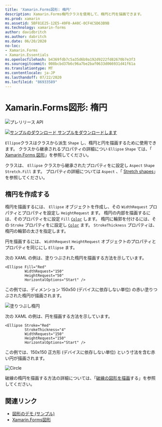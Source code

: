 ```yaml
---
title: 'Xamarin.Forms図形: 楕円'
description: Xamarin.Forms楕円クラスを使用して、楕円と円を描画できます。
ms.prod: xamarin
ms.assetid: 5BF81E25-12E5-49F0-A40C-0CF4C5D63B9B
ms.technology: xamarin-forms
author: davidbritch
ms.author: dabritch
ms.date: 06/20/2020
no-loc:
- Xamarin.Forms
- Xamarin.Essentials
ms.openlocfilehash: b4369fdb7c5a35d6b9a192d9222fd82670b7e3f3
ms.sourcegitcommit: 008bcbd37b6c96a7be2baf0633d066931d41f61a
ms.translationtype: MT
ms.contentlocale: ja-JP
ms.lasthandoff: 07/22/2020
ms.locfileid: "86933589"
---
```

# <a name="xamarinforms-shapes-ellipse"></a>Xamarin.Forms図形: 楕円

![プレリリース API](~/media/shared/preview.png "この API は現在プレリリースです")

[![サンプルのダウンロード](~/media/shared/download.png) サンプルをダウンロードします](https://docs.microsoft.com/samples/xamarin/xamarin-forms-samples/userinterface-shapesdemos/)

`Ellipse`クラスはクラスから派生 `Shape` し、楕円と円を描画するために使用できます。 クラスから継承されるプロパティの詳細につい `Ellipse` `Shape` ては、「 [ Xamarin.Forms 図形](index.md)」を参照してください。

クラスは、 `Ellipse` クラスから継承されたプロパティをに設定し `Aspect` `Shape` `Stretch.Fill` ます。 プロパティの詳細については `Aspect` 、「 [Stretch shapes](index.md#stretch-shapes)」を参照してください。

## <a name="create-an-ellipse"></a>楕円を作成する

楕円を描画するには、 `Ellipse` オブジェクトを作成し、その `WidthRequest` プロパティとプロパティを設定し `HeightRequest` ます。 楕円の内部を描画するには、そのプロパティをに設定 `Fill` [`Color`](xref:Xamarin.Forms.Color) します。 楕円に輪郭を付けるには、その `Stroke` プロパティをに設定し [`Color`](xref:Xamarin.Forms.Color) ます。 `StrokeThickness` プロパティは、楕円の輪郭の太さを指定します。

円を描画するには、 `WidthRequest` `HeightRequest` オブジェクトのプロパティとプロパティを同じにし `Ellipse` ます。

次の XAML の例は、塗りつぶされた楕円を描画する方法を示しています。

```xaml
<Ellipse Fill="Red"
         WidthRequest="150"
         HeightRequest="50"
         HorizontalOptions="Start" />
```

この例では、ディメンション 150x50 (デバイスに依存しない単位) の赤い塗りつぶされた楕円が描画されます。

![塗りつぶし楕円](ellipse-images/filled.png "塗りつぶし楕円")

次の XAML の例は、円を描画する方法を示しています。

```xaml
<Ellipse Stroke="Red"
         StrokeThickness="4"
         WidthRequest="150"
         HeightRequest="150"
         HorizontalOptions="Start" />
```

この例では、150x150 正方形 (デバイスに依存しない単位) という寸法を含む赤い円が描画されます。

![Circle](ellipse-images/circle.png "Circle")

破線の楕円を描画する方法の詳細については、「[破線の図形を描画](index.md#draw-dashed-shapes)する」を参照してください。

## <a name="related-links"></a>関連リンク

- [図形のデモ (サンプル)](https://docs.microsoft.com/samples/xamarin/xamarin-forms-samples/userinterface-shapesdemos/)
- [Xamarin.Forms図形](index.md)
